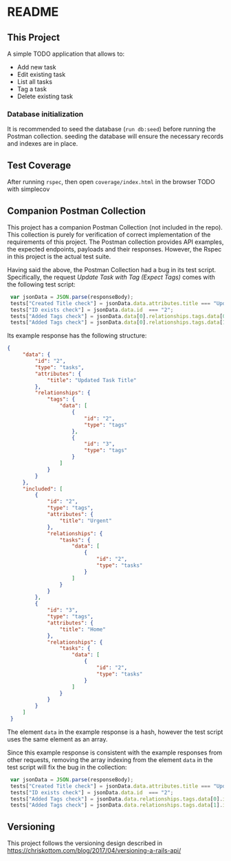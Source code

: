 # README

## This Project
A simple TODO application that allows to:
- Add new task
- Edit existing task
- List all tasks
- Tag a task
- Delete existing task

### Database initialization
It is recommended to seed the database (`run db:seed`) before running the Postman collection. seeding the database will ensure the necessary records
and indexes are in place.

## Test Coverage
After running `rspec`, then open `coverage/index.html` in the browser 
TODO with simplecov

## Companion Postman Collection
This project has a companion Postman Collection (not included in the repo). This collection is purely for verification of correct implementation of the requirements of this project. The Postman collection provides API examples, the expected endpoints, payloads and their responses. However, the Rspec in this project is the actual test suite.

Having said the above, the Postman Collection had a bug in its test script. Specifically, the request _Update Task with Tag (Expect Tags)_ comes with the following test script:

```javascript
 var jsonData = JSON.parse(responseBody);
 tests["Created Title check"] = jsonData.data.attributes.title === "Updated Task Title";
 tests["ID exists check"] = jsonData.data.id  === "2";
 tests["Added Tags check"] = jsonData.data[0].relationships.tags.data[0].id === "2";
 tests["Added Tags check"] = jsonData.data[0].relationships.tags.data[1].id === "3";
```

Its example response has the following structure:

```json
{
     "data": {
         "id": "2",
         "type": "tasks",
         "attributes": {
             "title": "Updated Task Title"
         },
         "relationships": {
             "tags": {
                 "data": [
                     {
                         "id": "2",
                         "type": "tags"
                     },
                     {
                         "id": "3",
                         "type": "tags"
                     }
                 ]
             }
         }
     },
     "included": [
         {
             "id": "2",
             "type": "tags",
             "attributes": {
                 "title": "Urgent"
             },
             "relationships": {
                 "tasks": {
                     "data": [
                         {
                             "id": "2",
                             "type": "tasks"
                         }
                     ]
                 }
             }
         },
         {
             "id": "3",
             "type": "tags",
             "attributes": {
                 "title": "Home"
             },
             "relationships": {
                 "tasks": {
                     "data": [
                         {
                             "id": "2",
                             "type": "tasks"
                         }
                     ]
                 }
             }
         }
     ]
 }
```

The element `data` in the example response is a hash, however the test script uses the same element as an array.

Since this example response is consistent with the example responses from other requests, removing the array indexing from the element `data` in the test script will fix the bug in the collection:

```javascript
 var jsonData = JSON.parse(responseBody);
 tests["Created Title check"] = jsonData.data.attributes.title === "Updated Task Title";
 tests["ID exists check"] = jsonData.data.id  === "2";
 tests["Added Tags check"] = jsonData.data.relationships.tags.data[0].id === "2";
 tests["Added Tags check"] = jsonData.data.relationships.tags.data[1].id === "3";
```

## Versioning
This project follows the versioning design described in https://chriskottom.com/blog/2017/04/versioning-a-rails-api/
